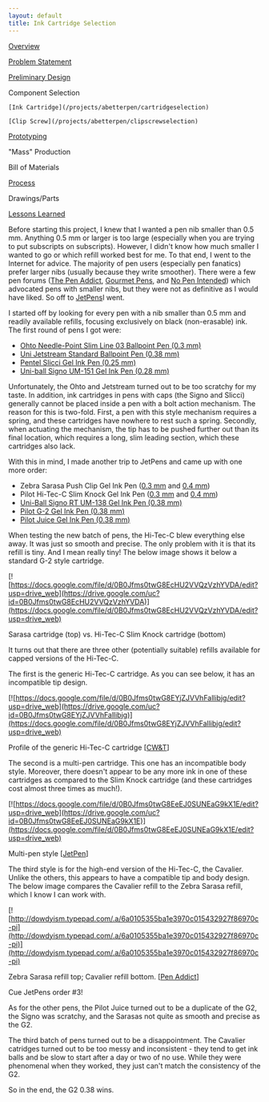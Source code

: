 ```yaml
---
layout: default
title: Ink Cartridge Selection
---
```


[Overview](/projects/abetterpen)

[Problem Statement](/projects/abetterpen/problemstatement)

[Preliminary Design](/projects/abetterpen/preliminarydesign)

Component Selection 

    [Ink Cartridge](/projects/abetterpen/cartridgeselection)

    [Clip Screw](/projects/abetterpen/clipscrewselection)

[Prototyping](/projects/abetterpen/alphaprototype)

"Mass" Production 

   Bill of Materials 

   [Process](/projects/abetterpen/process)

   Drawings/Parts 

   [Lessons Learned](/projects/abetterpen/lessonslearned)

Before starting this project, I knew that I wanted a pen nib smaller than 0.5 mm. Anything 0.5 mm or larger is too large (especially when you are trying to put subscripts on subscripts). However, I didn't know how much smaller I wanted to go or which refill worked best for me. To that end, I went to the Internet for advice. The majority of pen users (especially pen fanatics) prefer larger nibs (usually because they write smoother). There were a few pen forums ([The Pen Addict](http://penaddict.com/), [Gourmet Pens](http://www.gourmetpens.com/), and [No Pen Intended](http://nopenintended.wordpress.com/)) which advocated pens with smaller nibs, but they were not as definitive as I would have liked. So off to [JetPens](http://www.jetpens.com/)I went.

I started off by looking for every pen with a nib smaller than 0.5 mm and readily available refills, focusing exclusively on black (non-erasable) ink. The first round of pens I got were:

- [Ohto Needle-Point Slim Line 03 Ballpoint Pen (0.3 mm)](http://www.jetpens.com/Ohto-Needle-Point-Slim-Line-03-Ballpoint-Pen-0.3-mm-Black-Body/pd/6728)
- [Uni Jetstream Standard Ballpoint Pen (0.38 mm)](http://www.jetpens.com/Uni-Jetstream-Standard-Ballpoint-Pen-0.38-mm-Black-Ink-Black-Body/pd/10591)
- [Pentel Slicci Gel Ink Pen (0.25 mm)](http://www.jetpens.com/Pentel-Slicci-Gel-Ink-Pen-0.25-mm-Black-Ink/pd/1267)
- [Uni-ball Signo UM-151 Gel Ink Pen (0.28 mm)](http://www.jetpens.com/Uni-ball-Signo-UM-151-Gel-Ink-Pen-0.28-mm-Black/pd/295)

Unfortunately, the Ohto and Jetstream turned out to be too scratchy for my taste. In addition, ink cartridges in pens with caps (the Signo and Slicci) generally cannot be placed inside a pen with a bolt action mechanism. The reason for this is two-fold. First, a pen with this style mechanism requires a spring, and these cartridges have nowhere to rest such a spring. Secondly, when actuating the mechanism, the tip has to be pushed further out than its final location, which requires a long, slim leading section, which these cartridges also lack. 

With this in mind, I made another trip to JetPens and came up with one more order: 

- Zebra Sarasa Push Clip Gel Ink Pen ([0.3 mm](http://www.jetpens.com/Zebra-Sarasa-Push-Clip-Gel-Ink-Pen-0.3-mm-Black/pd/6365) and [0.4 mm](http://www.jetpens.com/Zebra-Sarasa-Push-Clip-Gel-Ink-Pen-0.4-mm-Black/pd/797))
- Pilot Hi-Tec-C Slim Knock Gel Ink Pen ([0.3 mm](http://www.jetpens.com/Pilot-Hi-Tec-C-Slim-Knock-Gel-Ink-Pen-0.3-mm-Black/pd/1331) and [0.4 mm](http://www.jetpens.com/Pilot-Hi-Tec-C-Slim-Knock-Gel-Ink-Pen-0.4-mm-Black/pd/2460))
- [Uni-Ball Signo RT UM-138 Gel Ink Pen (0.38 mm)](http://www.jetpens.com/Uni-ball-Signo-RT-UM-138-Gel-Ink-Pen-0.38-mm-Black/pd/466)
- [Pilot G-2 Gel Ink Pen (0.38 mm)](http://www.jetpens.com/Pilot-G-2-Gel-Ink-Pen-0.38-mm-Black/pd/268)
- [Pilot Juice Gel Ink Pen (0.38 mm)](http://www.jetpens.com/Pilot-Juice-Gel-Ink-Pen-0.38-mm-Black/pd/10687)

When testing the new batch of pens, the Hi-Tec-C blew everything else away. It was just so smooth and precise. The only problem with it is that its refill is tiny. And I mean really tiny! The below image shows it below a standard G-2 style cartridge. 

[![https://docs.google.com/file/d/0B0Jfms0twG8EcHU2VVQzVzhYVDA/edit?usp=drive_web](https://drive.google.com/uc?id=0B0Jfms0twG8EcHU2VVQzVzhYVDA)](https://docs.google.com/file/d/0B0Jfms0twG8EcHU2VVQzVzhYVDA/edit?usp=drive_web)

Sarasa cartridge (top) vs. Hi-Tec-C Slim Knock cartridge (bottom) 

It turns out that there are three other (potentially suitable) refills available for capped versions of the Hi-Tec-C. 

The first is the generic Hi-Tec-C cartridge. As you can see below, it has an incompatible tip design. 

[![https://docs.google.com/file/d/0B0Jfms0twG8EYjZJVVhFallibjg/edit?usp=drive_web](https://drive.google.com/uc?id=0B0Jfms0twG8EYjZJVVhFallibjg)](https://docs.google.com/file/d/0B0Jfms0twG8EYjZJVVhFallibjg/edit?usp=drive_web)

Profile of the generic Hi-Tec-C cartridge [[CW&T](http://shop.cwandt.com/products/0-3mm-black-hi-tec-c-gel-ink-refill-bls-hc3)] 

The second is a multi-pen cartridge. This one has an incompatible body style. Moreover, there doesn't appear to be any more ink in one of these cartridges as compared to the Slim Knock cartridge (and these cartridges cost almost three times as much!). 

[![https://docs.google.com/file/d/0B0Jfms0twG8EeEJ0SUNEaG9kX1E/edit?usp=drive_web](https://drive.google.com/uc?id=0B0Jfms0twG8EeEJ0SUNEaG9kX1E)](https://docs.google.com/file/d/0B0Jfms0twG8EeEJ0SUNEaG9kX1E/edit?usp=drive_web)

Multi-pen style [[JetPen](http://www.jetpens.com/blog/pen-mod-hi-tec-c-and-platinum-double-r3-action-multi-pen-modification-tutorial/pt/337)] 

The third style is for the high-end version of the Hi-Tec-C, the Cavalier. Unlike the others, this appears to have a compatible tip and body design. The below image compares the Cavalier refill to the Zebra Sarasa refill, which I know I can work with.  

[![http://dowdyism.typepad.com/.a/6a0105355ba1e3970c015432927f86970c-pi](http://dowdyism.typepad.com/.a/6a0105355ba1e3970c015432927f86970c-pi)](http://dowdyism.typepad.com/.a/6a0105355ba1e3970c015432927f86970c-pi)

Zebra Sarasa refill top; Cavalier refill bottom. [[Pen Addict](http://penaddict.com/blog/2011/5/27/pen-hack-zebra-sarasa-clip-to-pilot-hi-tec-c-cavalier.html)] 

Cue JetPens order #3! 

As for the other pens, the Pilot Juice turned out to be a duplicate of the G2, the Signo was scratchy, and the Sarasas not quite as smooth and precise as the G2. 

The third batch of pens turned out to be a disappointment. The Cavalier catridges turned out to be too messy and inconsistent - they tend to get ink balls and be slow to start after a day or two of no use. While they were phenomenal when they worked, they just can't match the consistency of the G2. 

So in the end, the G2 0.38 wins. 
